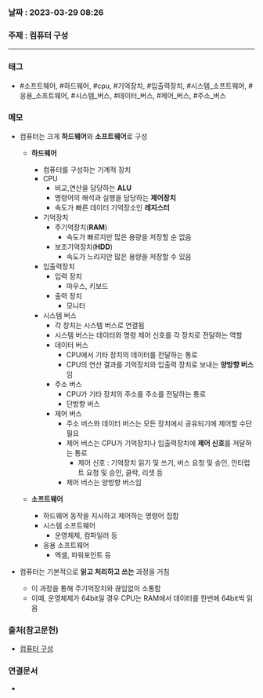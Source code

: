 ### 날짜 : 2023-03-29 08:26
### 주제 : 컴퓨터 구성
---
### 태그
* #소프트웨어, #하드웨어, #cpu, #기억장치, #입출력장치, #시스템_소프트웨어, #응용_소프트웨어, #시스템_버스, #데이터_버스, #제어_버스, #주소_버스

### 메모
* 컴퓨터는 크게 **하드웨어**와 **소프트웨어**로 구성
	* **하드웨어**
		* 컴퓨터를 구성하는 기계적 장치
		* CPU
			* 비교,연산을 담당하는 **ALU**
			* 명령어의 해석과 실행을 담당하는 **제어장치**
			* 속도가 빠른 데이터 기억장소인 **레지스터**
		* 기억장치
			* 주기억장치(**RAM**)
				* 속도가 빠르지만 많은 용량을 저장할 순 없음 
			* 보조기억장치(**HDD**)
				* 속도가 느리지만 많은 용량을 저장할 수 있음
		* 입출력장치
			* 입력 장치
				* 마우스, 키보드
			* 출력 장치
				* 모니터
		* 시스템 버스
			* 각 장치는 시스템 버스로 연결됨 
			* 시스템 버스는 데이터와 명령 제어 신호를 각 장치로 전달하는 역할
			* 데이터 버스
				* CPU에서 기타 장치의 데이터를 전달하는 통로
				* CPU의 연산 결과를 기억장치와 입출력 장치로 보내는 **양방향 버스**임
			* 주소 버스
				* CPU가 기타 장치의 주소를 주소를 전달하는 통로
				* 단방향 버스
			* 제어 버스
				* 주소 버스와 데이터 버스는 모든 장치에서 공유되기에 제어할 수단 필요
				* 제어 버스는 CPU가 기억장치나 입출력장치에 **제어 신호**를 저달하는 통로
					* 제어 신호 : 기억장치 읽기 및 쓰기, 버스 요청 및 승인, 인터럽트 요청 및 승인, 클락, 리셋 등
				* 제어 버스는 양방향 버스임
				
	* **소프트웨어**
		* 하드웨어 동작을 지시하고 제어하는 명령어 집합
		* 시스템 소프트웨어
			* 운영체제, 컴파일러 등
		* 응용 소프트웨어
			* 엑셀, 파워포인트 등
			
* 컴퓨터는 기본적으로 **읽고 처리하고 쓰는** 과정을 거침
	* 이 과정을 통해 주기억장치와 끊임없이 소통함
	* 이때, 운영체제가 64bit일 경우 CPU는 RAM에서 데이터를 한번에 64bit씩 읽음

### 출처(참고문헌)
-  [컴퓨터 구성](https://github.com/gyoogle/tech-interview-for-developer/blob/master/Computer%20Science/Computer%20Architecture/%EC%BB%B4%ED%93%A8%ED%84%B0%EC%9D%98%20%EA%B5%AC%EC%84%B1.md)

### 연결문서
- 